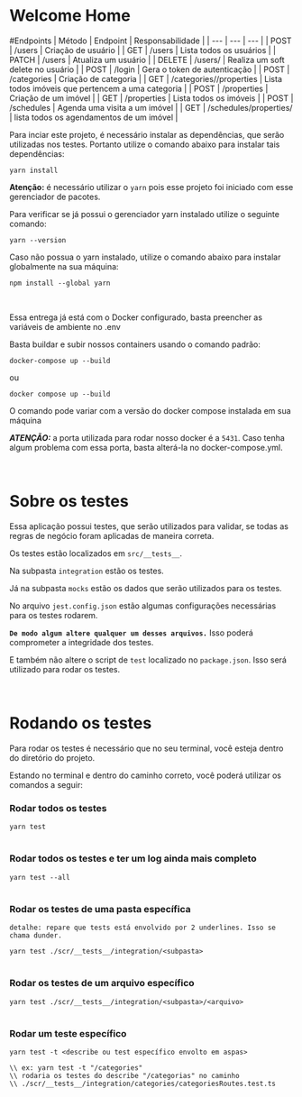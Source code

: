 # Welcome Home


#Endpoints
| Método | Endpoint | Responsabilidade |
| --- | --- | --- |
| POST | /users | Criação de usuário |
| GET | /users | Lista todos os usuários |
| PATCH | /users | Atualiza um usuário |
| DELETE | /users/<id> | Realiza um soft delete no usuário |
| POST | /login | Gera o token de autenticação |
| POST | /categories | Criação de categoria |
| GET | /categories/<id>/properties | Lista todos imóveis que pertencem a uma categoria |
| POST | /properties | Criação de um imóvel |
| GET | /properties | Lista todos os imóveis |
| POST | /schedules | Agenda uma visita a um imóvel |
| GET | /schedules/properties/<id> | lista todos os agendamentos de um imóvel |


Para inciar este projeto, é necessário instalar as dependências, que serão utilizadas nos testes. Portanto utilize o comando abaixo para instalar tais dependências:

````
yarn install
````


**Atenção:** é necessário utilizar o `yarn` pois esse projeto foi iniciado com esse gerenciador de pacotes.

Para verificar se já possui o gerenciador yarn instalado utilize o seguinte comando:

````
yarn --version
````

Caso não possua o yarn instalado, utilize o comando abaixo para instalar globalmente na sua máquina:

````
npm install --global yarn
````
<br>


Essa entrega já está com o Docker configurado, basta preencher as variáveis de ambiente no .env

Basta buildar e subir nossos containers usando o comando padrão:
````
docker-compose up --build
````

ou
````
docker compose up --build
````
O comando pode variar com a versão do docker compose instalada em sua máquina

***ATENÇÃO:*** a porta utilizada para rodar nosso docker é a `5431`.
Caso tenha algum problema com essa porta, basta alterá-la no docker-compose.yml.

<br>

# **Sobre os testes**

Essa aplicação possui testes, que serão utilizados para validar, se todas as regras de negócio foram aplicadas de maneira correta.

Os testes estão localizados em `src/__tests__`.

Na subpasta `integration` estão os testes.

Já na subpasta `mocks` estão os dados que serão utilizados para os testes.

No arquivo `jest.config.json` estão algumas configurações necessárias para os testes rodarem.

**`De modo algum altere qualquer um desses arquivos.`** Isso poderá comprometer a integridade dos testes.

E também não altere o script de `test` localizado no `package.json`. Isso será utilizado para rodar os testes.

<br>


# **Rodando os testes** 

Para rodar os testes é necessário que no seu terminal, você esteja dentro do diretório do projeto.

Estando no terminal e dentro do caminho correto, você poderá utilizar os comandos a seguir:

### Rodar todos os testes
````
yarn test
````
#
### Rodar todos os testes e ter um log ainda mais completo
````
yarn test --all
````
#

### Rodar os testes de uma pasta específica
`detalhe: repare que tests está envolvido por 2 underlines. Isso se chama dunder.`
````
yarn test ./scr/__tests__/integration/<subpasta>
````
#
### Rodar os testes de um arquivo específico
````
yarn test ./scr/__tests__/integration/<subpasta>/<arquivo>
````
#
### Rodar um teste específico
````
yarn test -t <describe ou test específico envolto em aspas>
````
````
\\ ex: yarn test -t "/categories"
\\ rodaria os testes do describe "/categorias" no caminho
\\ ./scr/__tests__/integration/categories/categoriesRoutes.test.ts
````

<br>


#



